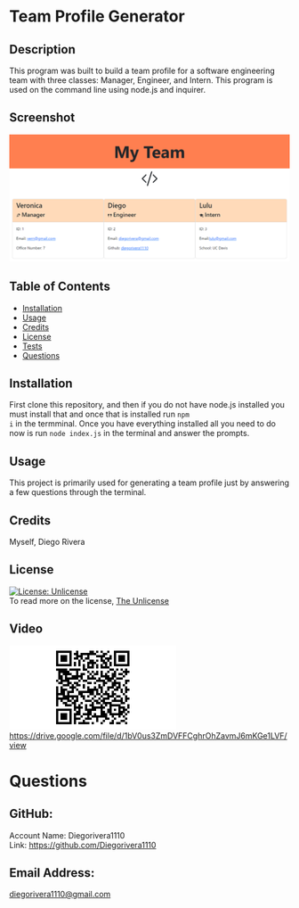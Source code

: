 # Team Profile Generator

  ## Description
  This program was built to build a team profile for a software engineering team with three classes: Manager, Engineer, and Intern. This program is used on the command line using node.js and inquirer.

  ## Screenshot
  ![screenshot](./assets/images/Screenshot%202022-09-06%20202546.png)

  ## Table of Contents
  - [Installation](#installation)
  - [Usage](#usage)
  - [Credits](#credits)
  - [License](#license)
  - [Tests](#tests)
  - [Questions](#questions)

  ## Installation
  First clone this repository, and then if you do not have node.js installed you must install that and once that is installed run <code>npm i</code> in the termminal. Once you have everything installed all you need to do now is run <code>node index.js</code> in the terminal and answer the prompts.

  ## Usage
  This project is primarily used for generating a team profile just by answering a few questions through the terminal.

  ## Credits
  Myself, Diego Rivera

  ## License
  [![License: Unlicense](https://img.shields.io/badge/license-Unlicense-blue.svg)](http://unlicense.org/)<br />
  To read more on the license, [The Unlicense](http://unlicense.org/)

  ## Video

  ![QR Code](./assets/images/qr-code.png)
https://drive.google.com/file/d/1bV0us3ZmDVFFCghrOhZavmJ6mKGe1LVF/view

  # Questions

  ## GitHub: 
  Account Name: Diegorivera1110<br /> 
  Link: https://github.com/Diegorivera1110

  ## Email Address: 
  diegorivera1110@gmail.com


